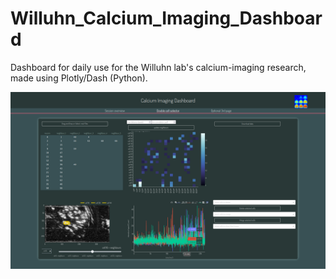 # Willuhn_Calcium_Imaging_Dashboard
Dashboard for daily use for the Willuhn lab's calcium-imaging research, made using Plotly/Dash (Python).


![dashboard](./Screenshot_dashboard.png)
